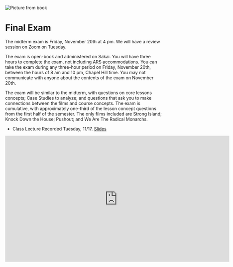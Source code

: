 ![Picture from book](../images/REALWORLD7_FIG10_CO.jpg)


# Final Exam

The midterm exam is Friday, November 20th at 4 pm. We will have a review session on Zoom on Tuesday.


The exam is open-book and administered on Sakai. You will have three hours to complete the exam, not including ARS accommodations. You can take the exam during any three-hour period on Friday, November 20th, between the hours of 8 am and 10 pm, Chapel Hill time. You may not communicate with anyone about the contents of the exam on November 20th.


The exam will be similar to the midterm, with questions on core lessons concepts; Case Studies to analyze; and questions that ask you to make connections between the films and course concepts. The exam is cumulative, with approximately one-third of the lesson concept questions from the first half of the semester. The only films included are Strong Island; Knock Down the House; Pushout; and We Are The Radical Monarchs.




* Class Lecture
Recorded Tuesday, 11/17.  [Slides](https://www.dropbox.com/s/dj1uylxbjky98cq/Wrap%20Up.pptx?dl=1)

<iframe
    width="720"
    height="405"
    src="https://uncch.hosted.panopto.com/Panopto/Pages/Embed.aspx?id=7a128de6-d06d-4e12-9c54-ac760109fce3&autoplay=false&offerviewer=true&showtitle=true&showbrand=false&start=0&interactivity=all"
    frameborder="0"
    allowfullscreen
></iframe>
